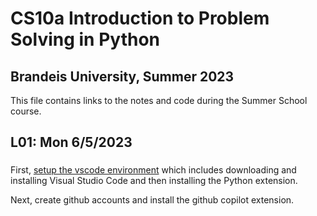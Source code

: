 # CS10a Introduction to Problem Solving in Python
## Brandeis University, Summer 2023
This file contains links to the notes and code during the Summer School course.

## L01: Mon 6/5/2023
### 
First, [setup the vscode environment](../notes/vscode.md)
which includes downloading and installing Visual Studio Code
and then installing the Python extension. 

Next, create github accounts and install the github copilot extension.





